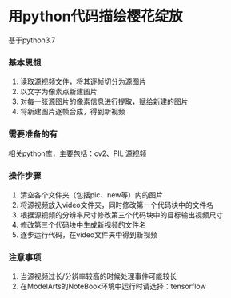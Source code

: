 # 用python代码描绘樱花绽放
基于python3.7
### 基本思想
1. 读取源视频文件，将其逐帧切分为源图片
2. 以文字为像素点新建图片
3. 对每一张源图片的像素信息进行提取，赋给新建的图片
4. 将新建图片逐帧合成，得到新视频
### 需要准备的有
相关python库，主要包括：cv2、PIL
源视频
### 操作步骤
1. 清空各个文件夹（包括pic、new等）内的图片
2. 将源视频放入video文件夹，同时修改第一个代码块中的文件名
3. 根据源视频的分辨率尺寸修改第三个代码块中的目标输出视频尺寸
4. 修改第三个代码块中生成新视频的文件名
5. 逐步运行代码，在video文件夹中得到新视频
### 注意事项
1. 当源视频过长/分辨率较高的时候处理事件可能较长
2. 在ModelArts的NoteBook环境中运行时请选择：tensorflow
